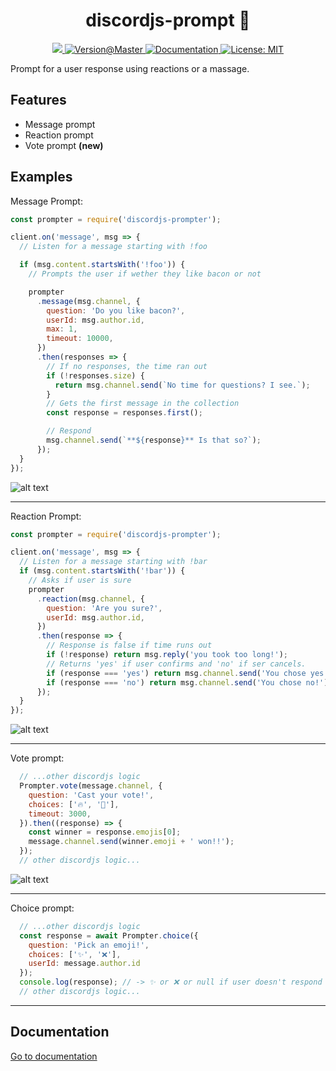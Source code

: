 <h1  align="center">discordjs-prompt 👋</h1>

<p align="center">
<a href="https://npmjs.com/package/discordjs-prompter">
<img  src="https://img.shields.io/npm/v/discordjs-prompter.svg"  />
</a>
<a href="https://github.com/joaquimnet/discordjs-prompter#readme" target="_blank">
<img src="https://img.shields.io/github/package-json/v/joaquimnet/discordjs-prompter/master.svg?color=yellow" alt="Version@Master" />
</a>
<a  href="https://joaquimnet.github.io/discordjs-prompter">
<img  alt="Documentation"  src="https://img.shields.io/badge/documentation-yes-green.svg"  target="_blank"  />
</a>
<a  href="https://github.com/joaquimnet/discordjs-prompter/blob/master/LICENSE">
<img  alt="License: MIT"  src="https://img.shields.io/badge/License-MIT-green.svg"  target="_blank"  />
</a>
</p>

Prompt for a user response using reactions or a massage.

## Features
- Message prompt
- Reaction prompt
- Vote prompt **(new)**

## Examples

Message Prompt:

```javascript
const prompter = require('discordjs-prompter');

client.on('message', msg => {
  // Listen for a message starting with !foo

  if (msg.content.startsWith('!foo')) {
    // Prompts the user if wether they like bacon or not

    prompter
      .message(msg.channel, {
        question: 'Do you like bacon?',
        userId: msg.author.id,
        max: 1,
        timeout: 10000,
      })
      .then(responses => {
        // If no responses, the time ran out
        if (!responses.size) {
          return msg.channel.send(`No time for questions? I see.`);
        }
        // Gets the first message in the collection
        const response = responses.first();

        // Respond
        msg.channel.send(`**${response}** Is that so?`);
      });
  }
});
```

![alt text](https://i.imgur.com/nNfBXYi.gif "Answering to the bot's question.")

* * *

Reaction Prompt:

```javascript
const prompter = require('discordjs-prompter');

client.on('message', msg => {
  // Listen for a message starting with !bar
  if (msg.content.startsWith('!bar')) {
    // Asks if user is sure
    prompter
      .reaction(msg.channel, {
        question: 'Are you sure?',
        userId: msg.author.id,
      })
      .then(response => {
        // Response is false if time runs out
        if (!response) return msg.reply('you took too long!');
        // Returns 'yes' if user confirms and 'no' if ser cancels.
        if (response === 'yes') return msg.channel.send('You chose yes!');
        if (response === 'no') return msg.channel.send('You chose no!');
      });
  }
});
```

![alt text](https://i.imgur.com/Uhko2lY.gif "Reacting to the bot's message")

* * *

Vote prompt:

```javascript
  // ...other discordjs logic
  Prompter.vote(message.channel, {
    question: 'Cast your vote!',
    choices: ['🔥', '💙'],
    timeout: 3000,
  }).then((response) => {
    const winner = response.emojis[0];
    message.channel.send(winner.emoji + ' won!!');
  });
  // other discordjs logic...
```

![alt text](https://i.imgur.com/jdNkRhi.gif "Voting on the message")

* * *

Choice prompt:

```javascript
  // ...other discordjs logic
  const response = await Prompter.choice({
    question: 'Pick an emoji!',
    choices: ['✨', '❌'],
    userId: message.author.id
  });
  console.log(response); // -> ✨ or ❌ or null if user doesn't respond
  // other discordjs logic...
```

* * *

## Documentation

[Go to documentation](https://joaquimnet.github.io/discordjs-prompter)